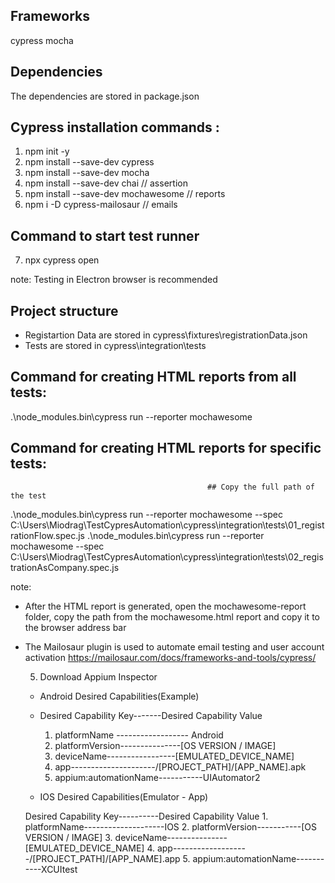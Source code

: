 ## Frameworks

cypress
mocha

## Dependencies 
The dependencies are stored in package.json

## Cypress installation commands :

1. npm init -y
2. npm install --save-dev cypress
3. npm install --save-dev mocha
4. npm install --save-dev chai          // assertion
5. npm install --save-dev mochawesome   // reports   
6. npm i -D cypress-mailosaur           // emails

## Command to start test runner

7. npx cypress open 

note:
Testing in Electron browser is recommended 

## Project structure 

* Registartion Data are stored in cypress\fixtures\registrationData.json
* Tests are stored in cypress\integration\tests

## Command for creating HTML reports from all tests:

.\node_modules\.bin\cypress run --reporter mochawesome

## Command for creating HTML reports for specific tests:

                                                ## Copy the full path of the test
.\node_modules\.bin\cypress run --reporter mochawesome --spec C:\Users\Miodrag\TestCypresAutomation\cypress\integration\tests\01_registrationFlow.spec.js
.\node_modules\.bin\cypress run --reporter mochawesome --spec C:\Users\Miodrag\TestCypresAutomation\cypress\integration\tests\02_registrationAsCompany.spec.js


note:

- After the HTML report is generated, open the mochawesome-report folder, copy the path from the mochawesome.html report and copy it to the browser address bar

- The Mailosaur plugin is used to automate email testing and user account activation
  https://mailosaur.com/docs/frameworks-and-tools/cypress/
  
   5. Download Appium Inspector

   * Android Desired Capabilities(Example)

    * Desired Capability Key-------Desired Capability Value
      1. platformName ------------------ Android
      2. platformVersion---------------[OS VERSION / IMAGE]
      3. deviceName-----------------[EMULATED_DEVICE_NAME]
      4. app---------------------/[PROJECT_PATH]/[APP_NAME].apk
      5. appium:automationName-----------UIAutomator2

   *  IOS Desired Capabilities(Emulator - App)

   Desired Capability Key----------Desired Capability Value
       1. platformName--------------------IOS
       2. platformVersion-----------[OS VERSION / IMAGE]
       3. deviceName---------------[EMULATED_DEVICE_NAME]
       4. app-------------------/[PROJECT_PATH]/[APP_NAME].app
       5. appium:automationName-----------XCUItest
  
